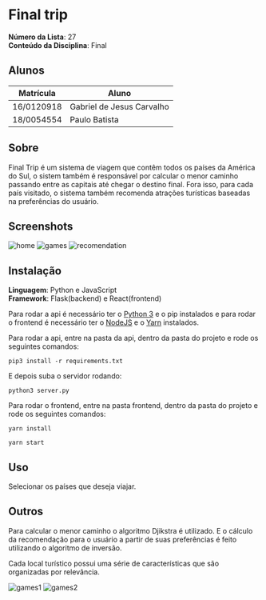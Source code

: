 # Final trip

**Número da Lista**: 27<br>
**Conteúdo da Disciplina**: Final<br>

## Alunos
|Matrícula | Aluno |
| -- | -- |
|  16/0120918 |  Gabriel de Jesus Carvalho |
| 18/0054554  |  	Paulo Batista |

## Sobre 
Final Trip é um sistema de viagem que contêm todos os países da América do Sul,  o sistem também é responsável por calcular o menor caminho passando entre as capitais até chegar o destino final. Fora isso, para cada país visitado, o sistema também recomenda atrações turísticas baseadas na preferências do usuário.

## Screenshots
![home](./doc/home.png)
![games](./doc/games.png)
![recomendation](./doc/recomendation.png)

## Instalação 
**Linguagem**: Python e JavaScript<br>
**Framework**: Flask(backend) e React(frontend)<br>

Para rodar a api é necessário ter o [Python 3](https://www.python.org/) e o pip instalados e para rodar o frontend é necessário ter o [NodeJS](https://nodejs.org/en/) e o [Yarn](https://yarnpkg.com/) instalados.

Para rodar a api, entre na pasta da api, dentro da pasta do projeto e rode os seguintes comandos:

```
pip3 install -r requirements.txt
```
E depois suba o servidor rodando:
```
python3 server.py
```

Para rodar o frontend, entre na pasta frontend, dentro da pasta do projeto e rode os seguintes comandos:

```
yarn install
```

```
yarn start
``` 


## Uso 
Selecionar os países que deseja viajar.

## Outros 
Para calcular o menor caminho o algoritmo Djikstra é utilizado. E o cálculo da recomendação para o usuário a partir de suas preferências é feito utilizando o algoritmo de inversão.

Cada local turístico possui uma série de características que são organizadas por relevância.

![games1](./doc/games1.png)
![games2](./doc/games2.png)
